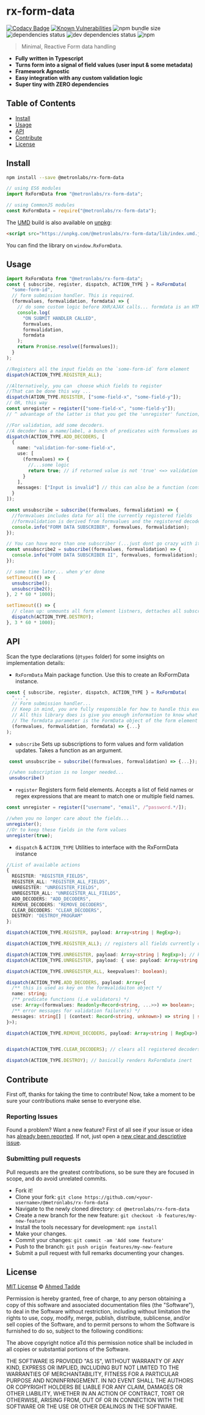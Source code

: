 # rx-form-data

[![Codacy Badge](https://api.codacy.com/project/badge/Grade/d148e1b923fa4a6a9094458356f97379)](https://app.codacy.com/manual/ahmedt/rx-form-data?utm_source=github.com&utm_medium=referral&utm_content=ahmedtadde/rx-form-data&utm_campaign=Badge_Grade_Dashboard)
[![Known Vulnerabilities](https://snyk.io/test/github/ahmedtadde/rx-form-data/badge.svg)](https://snyk.io/test/github/ahmedtadde/rx-form-data)
![npm bundle size](https://img.shields.io/bundlephobia/minzip/@metronlabs/rx-form-data)
![dependencies status](https://img.shields.io/david/ahmedtadde/rx-form-data)
![dev dependencies status](https://img.shields.io/david/dev/ahmedtadde/rx-form-data)
![npm](https://img.shields.io/npm/dt/@metronlabs/rx-form-data)

> Minimal, Reactive Form data handling

- **Fully written in Typescript**
- **Turns form into a signal of field values (user input & some metadata)**
- **Framework Agnostic**
- **Easy integration with any custom validation logic**
- **Super tiny with ZERO dependencies**

## Table of Contents

- [Install](#install)
- [Usage](#usage)
- [API](#api)
- [Contribute](#contribute)
- [License](#license)

## Install

```sh
npm install --save @metronlabs/rx-form-data
```

```typescript
// using ES6 modules
import RxFormData from "@metronlabs/rx-form-data";

// using CommonJS modules
const RxFormData = require("@metronlabs/rx-form-data");
```

The [UMD](https://github.com/umdjs/umd) build is also available on [unpkg](https://unpkg.com):

```html
<script src="https://unpkg.com/@metronlabs/rx-form-data/lib/index.umd.js"></script>
```

You can find the library on `window.RxFormData`.

## Usage

```typescript
import RxFormData from "@metronlabs/rx-form-data";
const { subscribe, register, dispatch, ACTION_TYPE } = RxFormData(
  "some-form-id",
  // form submission handler. This is required.
  (formvalues, formvalidation, formdata) => {
    // do some custom logic before XHR/AJAX calls... formdata is an HTML5 FormData object of the `some-form-id` form element
    console.log(
      "ON SUBMIT HANDLER CALLED",
      formvalues,
      formvalidation,
      formdata
    );
    return Promise.resolve([formvalues]);
  }
);

//Registers all the input fields on the `some-form-id` form element
dispatch(ACTION_TYPE.REGISTER_ALL);

//Alternatively, you can  choose which fields to register
//That can be done this way ...
dispatch(ATION_TYPE.REGISTER, ["some-field-x", "some-field-y"]);
// OR, this way
const unregister = register(["some-field-x", "some-field-y"]);
// ^ advantage of the latter is that you get the 'unregister' function;

//For validation, add some decoders.
//A decoder has a name/label, a bunch of predicates with formvalues as input, and (static or computed) error messages
dispatch(ACTION_TYPE.ADD_DECODERS, [
  {
    name: "validation-for-some-field-x",
    use: [
      (formvalues) => {
        //...some logic
        return true; // if returned value is not 'true' <=> validation failed!
      }
    ],
    messages: ["Input is invalid"] // this can also be a function (context) => string | string[]
  }
]);

const unsubscribe = subscribe((formvalues, formvalidation) => {
  //formvalues includes data for all the currently registered fields
  //formvalidation is derived from formvalues and the registered decoders...
  console.info("FORM DATA SUBSCRIBER", formvalues, formvalidation);
});

// You can have more than one subscriber (...just dont go crazy with it; all things in moderation and all)
const unsubscribe2 = subscribe((formvalues, formvalidation) => {
  console.info("FORM DATA SUBSCRIBER II", formvalues, formvalidation);
});

// some time later... when y'er done
setTimeout(() => {
  unsubscribe();
  unsubscribe2();
}, 2 * 60 * 1000);

setTimeout(() => {
  // clean up: unmounts all form element listners, dettaches all subscribers, clears registered fields & decoders...
  dispatch(ACTION_TYPE.DESTROY);
}, 3 * 60 * 1000);
```

## API

Scan the type declarations (`@types` folder) for some insights on implementation details:

- `RxFormData`
  Main package function. Use this to create an RxFormData instance.

```typescript
const { subscribe, register, dispatch, ACTION_TYPE } = RxFormData(
  "...",
  // Form submission handler...
  // Keep in mind, you are fully responsible for how to handle this event.
  // All this library does is give you enough information to know what to do
  // The formdata parameter is the FormData object of the form element at the moment a submission is triggered
  (formvalues, formvalidation, formdata) => {...}
);
```

- `subscribe`
  Sets up subscriptions to form values and form validation updates. Takes a function as an argument.

```typescript
 const unsubscribe = subscribe((formvalues, formvalidation) => {...});

 //when subscription is no longer needed...
 unsubscribe()

```

- `register`
  Registers form field elements. Accepts a list of field names or regex expressions that are meant to match one or multiple field names.

```typescript
const unregister = register(["username", "email", /^password.*/]);

//when you no longer care about the fields...
unregister();
//Or to keep these fields in the form values
unregister(true);
```

- `dispatch` & `ACTION_TYPE`
  Utilities to interface with the RxFormData instance

```typescript
//List of available actions
{
  REGISTER: "REGISTER_FIELDS",
  REGISTER_ALL: "REGISTER_ALL_FIELDS",
  UNREGISTER: "UNREGISTER_FIELDS",
  UNREGISTER_ALL: "UNREGISTER_ALL_FIELDS",
  ADD_DECODERS: "ADD_DECODERS",
  REMOVE_DECODERS: "REMOVE_DECODERS",
  CLEAR_DECODERS: "CLEAR_DECODERS",
  DESTROY: "DESTROY_PROGRAM"
};

dispatch(ACTION_TYPE.REGISTER, payload: Array<string | RegExp>);

dispatch(ACTION_TYPE.REGISTER_ALL); // registers all fields currently on the form elment

dispatch(ACTION_TYPE.UNREGISTER, payload: Array<string | RegExp>); // keepvalues is set to false by default
dispatch(ACTION_TYPE.UNREGISTER, payload: { use: payload: Array<string | RegExp>, keepvalues: boolean });

dispatch(ACTION_TYPE.UNREGISTER_ALL, keepvalues?: boolean);

dispatch(ACTION_TYPE.ADD_DECODERS, payload: Array<{
  /** this is used as key on the formvalidaiton object */
  name: string;
  /** predicate functions (i.e validators) */
  use: Array<(formvalues: Readonly<Record<string, ...>>) => boolean>;
  /** error messages for validation failure(s) */
  messages: string[] | (context: Record<string, unknown>) => string | string[];
}>);

dispatch(ACTION_TYPE.REMOVE_DECODERS, payload: Array<string | RegExp>);


dispatch(ACTION_TYPE.CLEAR_DECODERS); // clears all registered decoders

dispatch(ACTION_TYPE.DESTROY); // basically renders RxFormData inert
```

## Contribute

First off, thanks for taking the time to contribute!
Now, take a moment to be sure your contributions make sense to everyone else.

### Reporting Issues

Found a problem? Want a new feature? First of all see if your issue or idea has [already been reported](../../issues).
If not, just open a [new clear and descriptive issue](../../issues/new).

### Submitting pull requests

Pull requests are the greatest contributions, so be sure they are focused in scope, and do avoid unrelated commits.

- Fork it!
- Clone your fork: `git clone https://github.com/<your-username>/@metronlabs/rx-form-data`
- Navigate to the newly cloned directory: `cd @metronlabs/rx-form-data`
- Create a new branch for the new feature: `git checkout -b features/my-new-feature`
- Install the tools necessary for development: `npm install`
- Make your changes.
- Commit your changes: `git commit -am 'Add some feature'`
- Push to the branch: `git push origin features/my-new-feature`
- Submit a pull request with full remarks documenting your changes.

## License

[MIT License](https://opensource.org/licenses/MIT) © [Ahmed Tadde](https://github.com/ahmedtadde)

Permission is hereby granted, free of charge, to any person obtaining a copy
of this software and associated documentation files (the "Software"), to deal
in the Software without restriction, including without limitation the rights
to use, copy, modify, merge, publish, distribute, sublicense, and/or sell
copies of the Software, and to permit persons to whom the Software is
furnished to do so, subject to the following conditions:

The above copyright notice aTd this permission notice shall be included in all
copies or substantial portions of the Software.

THE SOFTWARE IS PROVIDED "AS IS", WITHOUT WARRANTY OF ANY KIND, EXPRESS OR
IMPLIED, INCLUDING BUT NOT LIMITED TO THE WARRANTIES OF MERCHANTABILITY,
FITNESS FOR A PARTICULAR PURPOSE AND NONINFRINGEMENT. IN NO EVENT SHALL THE
AUTHORS OR COPYRIGHT HOLDERS BE LIABLE FOR ANY CLAIM, DAMAGES OR OTHER
LIABILITY, WHETHER IN AN ACTION OF CONTRACT, TORT OR OTHERWISE, ARISING FROM,
OUT OF OR IN CONNECTION WITH THE SOFTWARE OR THE USE OR OTHER DEALINGS IN THE
SOFTWARE.
